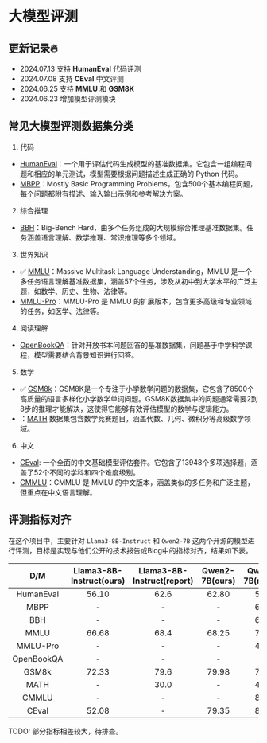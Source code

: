 # 大模型评测

## 更新记录🔥
- 2024.07.13 支持 **HumanEval** 代码评测
- 2024.07.08 支持 **CEval** 中文评测
- 2024.06.25 支持 **MMLU** 和 **GSM8K**
- 2024.06.23 增加模型评测模块

## 常见大模型评测数据集分类

1. 代码
- [HumanEval](https://github.com/openai/human-eval)：一个用于评估代码生成模型的基准数据集。它包含一组编程问题和相应的单元测试，模型需要根据问题描述生成正确的 Python 代码。
- [MBPP](https://huggingface.co/datasets/google-research-datasets/mbpp)：Mostly Basic Programming Problems，包含500个基本编程问题，每个问题都附有描述、输入输出示例和参考解决方案。
2. 综合推理
- [BBH](https://github.com/suzgunmirac/BIG-Bench-Hard)：Big-Bench Hard，由多个任务组成的大规模综合推理基准数据集。任务涵盖语言理解、数学推理、常识推理等多个领域。
3. 世界知识
- ✅ [MMLU](https://github.com/hendrycks/test)：Massive Multitask Language Understanding，MMLU 是一个多任务语言理解基准数据集，涵盖57个任务，涉及从初中到大学水平的广泛主题，如数学、历史、生物、法律等。
- [MMLU-Pro](https://github.com/TIGER-AI-Lab/MMLU-Pro?tab=readme-ov-file)：MMLU-Pro 是 MMLU 的扩展版本，包含更多高级和专业领域的任务，如医学、法律等。
4. 阅读理解
- [OpenBookQA](https://allenai.org/data/open-book-qa)：针对开放书本问题回答的基准数据集，问题基于中学科学课程，模型需要结合背景知识进行回答。
5. 数学
- ✅ [GSM8k](https://huggingface.co/datasets/openai/gsm8k)：GSM8K是一个专注于小学数学问题的数据集，它包含了8500个高质量的语言多样化小学数学单词问题。GSM8K数据集中的问题通常需要2到8步的推理才能解决，这使得它能够有效评估模型的数学与逻辑能力。
- ：[MATH](https://github.com/hendrycks/math/) 数据集包含数学竞赛题目，涵盖代数、几何、微积分等高级数学领域。
6. 中文
- [CEval](https://cevalbenchmark.com/index_zh.html): 一个全面的中文基础模型评估套件。它包含了13948个多项选择题，涵盖了52个不同的学科和四个难度级别。
- [CMMLU](https://github.com/haonan-li/CMMLU)：CMMLU 是 MMLU 的中文版本，涵盖类似的多任务和广泛主题，但重点在中文语言理解。


## 评测指标对齐
在这个项目中，主要针对 `Llama3-8B-Instruct` 和 `Qwen2-7B` 这两个开源的模型进行评测，目标是实现与他们公开的技术报告或Blog中的指标对齐，结果如下表。

|    D/M     | Llama3-8B-Instruct(ours) | Llama3-8B-Instruct(report) | Qwen2-7B(ours) | Qwen2-7B(report) |
|:----------:|:------------------------:|:--------------------------:|:--------------:|:----------------:|
| HumanEval  |          56.10           |            62.6            |     62.80      |       51.2       |
|    MBPP    |            -             |             -              |       -        |       65.9       |
|    BBH     |            -             |             -              |       -        |       62.6       |
|    MMLU    |          66.68           |            68.4            |     68.25      |       70.3       |
|  MMLU-Pro  |            -             |             -              |       -        |       40.0       |
| OpenBookQA |            -             |             -              |       -        |        -         |
|   GSM8k    |          72.33           |            79.6            |     79.98      |       79.9       |
|    MATH    |            -             |            30.0            |       -        |       44.2       |
|   CMMLU    |            -             |             -              |       -        |       83.9       |
|   CEval    |          52.08           |             -              |     79.35      |       83.9       |


TODO: 部分指标相差较大，待排查。
